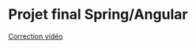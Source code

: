 # Projet final Spring/Angular

[Correction vidéo](https://opusidea-training.s3.eu-west-3.amazonaws.com/divers/projet-final-spring-angular-correction.webm)